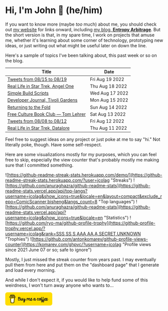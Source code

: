 # Hi, I'm John 👋 (he/him)

If you want to know more (maybe *too* much) about me, you should check out [my website](https://john.colagioia.net/) for links onward, including [my blog, **Entropy Arbitrage**](https://john.colagioia.net/blog).  But the short version is that, in my spare time, I work on projects that amuse me, whether it's learning about some corner of technology, prototyping new ideas, or just writing out what might be useful later on down the line.

Here's a sample of topics I've been talking about, this past week or so on the blog.

|Title|Date|
|-----|-------|
|[Tweets from 08/15 to 08/19](https://john.colagioia.net/blog/2022/08/19/week.html)|Fri Aug 19 2022|
|[Real Life in Star Trek, Angel One](https://john.colagioia.net/blog/2022/08/18/angel.html)|Thu Aug 18 2022|
|[Simple Build Scripts](https://john.colagioia.net/blog/2022/08/17/build-script.html)|Wed Aug 17 2022|
|[Developer Journal, Tivoli Gardens](https://john.colagioia.net/blog/2022/08/15/tivoli.html)|Mon Aug 15 2022|
|[Returning to the Fold](https://john.colagioia.net/blog/2022/08/14/return.html)|Sun Aug 14 2022|
|[Free Culture Book Club — Tom Lehrer](https://john.colagioia.net/blog/2022/08/13/lehrer.html)|Sat Aug 13 2022|
|[Tweets from 08/08 to 08/12](https://john.colagioia.net/blog/2022/08/12/week.html)|Fri Aug 12 2022|
|[Real Life in Star Trek, Datalore](https://john.colagioia.net/blog/2022/08/11/datalore.html)|Thu Aug 11 2022|

Feel free to suggest ideas on any project or just poke at me to say "hi." Not literally poke, though. Have some self-respect.

Here are some visualizations mostly for my purposes, which you can feel free to skip, especially the view counter that's probably mostly me making sure that I committed something.

![https://github-readme-streak-stats.herokuapp.com/demo/](https://github-readme-streak-stats.herokuapp.com/?user=jcolag "Streaks")
![https://github.com/anuraghazra/github-readme-stats](https://github-readme-stats.vercel.app/api/top-langs?username=jcolag&show_icons=true&locale=en&layout=compact&exclude_repo=ComicScanner,bisheng&langs_count=8 "Top languages")
![https://github.com/anuraghazra/github-readme-stats](https://github-readme-stats.vercel.app/api?username=jcolag&show_icons=true&locale=en "Statistics")
![https://github.com/ryo-ma/github-profile-trophy](https://github-profile-trophy.vercel.app/?username=jcolag&rank=SSS,SS,S,AAA,AA,A,SECRET,UNKNOWN "Trophies")
![https://github.com/antonkomarev/github-profile-views-counter](https://komarev.com/ghpvc/?username=jcolag "Profile views since 2021 June 07 or so; safe to ignore")

Mostly, I just missed the streak counter from years past.  I may eventually pull them from here and put them on the "dashboard page" that I generate and load every morning.

And while I don't expect it, if you would like to help fund some of this weirdness, I won't turn away anyone who wants to...

[<img src="images/default-yellow.png" alt="Buy Me a Coffee" width="150px"/>](https://www.buymeacoffee.com/jcolag)
